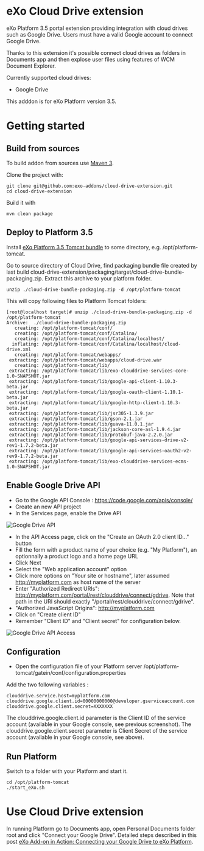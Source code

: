 eXo Cloud Drive extension
=========================

eXo Platform 3.5 portal extension providing integration with cloud drives such as Google Drive.
Users must have a valid Google account to connect Google Drive.

Thanks to this extension it's possible connect cloud drives as folders in Documents app and then explose user files using features of WCM Document Explorer.

Currently supported cloud drives:
* Google Drive

This adddon is for eXo Platform version 3.5.

Getting started
===============

Build from sources
------------------

To build addon from sources use [Maven 3](http://maven.apache.org/download.html).

Clone the project with:

    git clone git@github.com:exo-addons/cloud-drive-extension.git
    cd cloud-drive-extension

Build it with

    mvn clean package

Deploy to Platform 3.5
----------------------

Install [eXo Platform 3.5 Tomcat bundle](http://www.exoplatform.com/company/en/download-exo-platform) to some directory, e.g. /opt/platform-tomcat.

Go to source directory of Cloud Drive, find packaging bundle file created by last build cloud-drive-extension/packaging/target/cloud-drive-bundle-packaging.zip. Extract this archive to your platform folder.

```
unzip ./cloud-drive-bundle-packaging.zip -d /opt/platform-tomcat
```

This will copy following files to Platform Tomcat folders:
```
[root@localhost target]# unzip ./cloud-drive-bundle-packaging.zip -d /opt/platform-tomcat
Archive:  ./cloud-drive-bundle-packaging.zip
   creating: /opt/platform-tomcat/conf/
   creating: /opt/platform-tomcat/conf/Catalina/
   creating: /opt/platform-tomcat/conf/Catalina/localhost/
  inflating: /opt/platform-tomcat/conf/Catalina/localhost/cloud-drive.xml  
   creating: /opt/platform-tomcat/webapps/
 extracting: /opt/platform-tomcat/webapps/cloud-drive.war  
   creating: /opt/platform-tomcat/lib/
 extracting: /opt/platform-tomcat/lib/exo-clouddrive-services-core-1.0-SNAPSHOT.jar  
 extracting: /opt/platform-tomcat/lib/google-api-client-1.10.3-beta.jar  
 extracting: /opt/platform-tomcat/lib/google-oauth-client-1.10.1-beta.jar  
 extracting: /opt/platform-tomcat/lib/google-http-client-1.10.3-beta.jar  
 extracting: /opt/platform-tomcat/lib/jsr305-1.3.9.jar  
 extracting: /opt/platform-tomcat/lib/gson-2.1.jar  
 extracting: /opt/platform-tomcat/lib/guava-11.0.1.jar  
 extracting: /opt/platform-tomcat/lib/jackson-core-asl-1.9.4.jar  
 extracting: /opt/platform-tomcat/lib/protobuf-java-2.2.0.jar  
 extracting: /opt/platform-tomcat/lib/google-api-services-drive-v2-rev1-1.7.2-beta.jar  
 extracting: /opt/platform-tomcat/lib/google-api-services-oauth2-v2-rev9-1.7.2-beta.jar  
 extracting: /opt/platform-tomcat/lib/exo-clouddrive-services-ecms-1.0-SNAPSHOT.jar
```

Enable Google Drive API
-----------------------

- Go to the Google API Console : https://code.google.com/apis/console/
- Create an new API project
- In the Services page, enable the Drive API

![Google Drive API](https://raw.github.com/exo-addons/cloud-drive-extension/stable/1.0.x/readme-resources/google-drive-api.png)

- In the API Access page, click on the "Create an OAuth 2.0 client ID..." button
- Fill the form with a product name of your choice (e.g. "My Platform"), an optionnally a product logo and a home page URL
- Click Next
- Select the "Web application account" option
- Click more options on "Your site or hostname", later assumed http://myplatform.com as host name of the server
- Enter "Authorized Redirect URIs": http://myplatform.com/portal/rest/clouddrive/connect/gdrive. Note that path in the URI should exactly "/portal/rest/clouddrive/connect/gdrive".
- "Authorized JavaScript Origins": http://myplatform.com
- Click on "Create client ID"
- Remember "Client ID" and "Client secret" for configuration below.

![Google Drive API Access](https://raw.github.com/exo-addons/cloud-drive-extension/stable/1.0.x/readme-resources/google-drive-access.png)


Configuration
-------------

- Open the configuration file of your Platform server /opt/platform-tomcat/gatein/conf/configuration.properties

Add the two following variables :

    clouddrive.service.host=myplatform.com
    clouddrive.google.client.id=00000000000@developer.gserviceaccount.com
    clouddrive.google.client.secret=XXXXXXX

The clouddrive.google.client.id parameter is the Client ID of the service account (available in your Google console, see previous screenshot).
The clouddrive.google.client.secret parameter is Client Secret of the service account (available in your Google console, see above).


Run Platform
------------

Switch to a folder with your Platform and start it.

    cd /opt/platform-tomcat
    ./start_eXo.sh
    

Use Cloud Drive extension
=========================

In running Platform go to Documents app, open Personal Documents folder root and click "Connect your Google Drive".
Detailed steps described in this post [eXo Add-on in Action: Connecting your Google Drive to eXo Platform](http://blog.exoplatform.com/2013/02/28/exo-add-on-in-action-connecting-your-google-drive-to-exo-platform).














